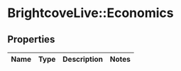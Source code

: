 # BrightcoveLive::Economics

## Properties
Name | Type | Description | Notes
------------ | ------------- | ------------- | -------------


